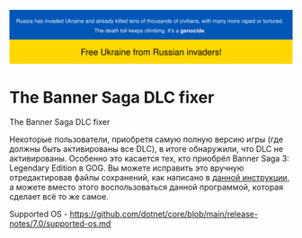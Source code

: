 ![Free Ukraine from Russian invaders!](https://raw.githubusercontent.com/Raf-9600/PlugY-Configurator-Avalonia/master/Ukraine.svg)

# The Banner Saga DLC fixer 
The Banner Saga DLC fixer 

Некоторые пользователи, приобретя самую полную версию игры (где должны быть активированы все DLC), в итоге обнаружили, что DLC не активированы. Особенно это касается тех, кто приобрёл Banner Saga 3: Legendary Edition в GOG. Вы можете исправить это вручную отредактировав файлы сохранений, как написано в [данной инструкции]( https://www.gog.com/forum/the_banner_saga_series/banner_saga_3_legendary_edition_how_to_fix_missing_dlc_kivi_petrie_clan_ring_etc), а можете вместо этого воспользоваться данной программой, которая сделает всё то же самое.

Supported OS - https://github.com/dotnet/core/blob/main/release-notes/7.0/supported-os.md
